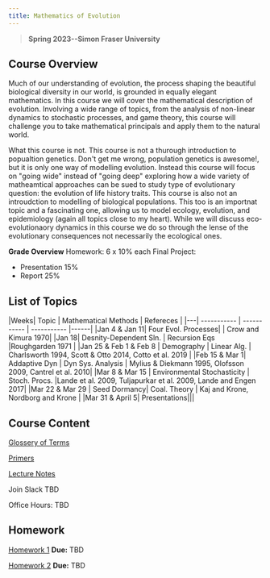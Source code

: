 ```yaml
---
title: Mathematics of Evolution
---
```


> **Spring 2023--Simon Fraser University**

## Course Overview
Much of our understanding of evolution, the process shaping the beautiful biological diversity in our world, is grounded in equally elegant mathematics.  In this course we will cover the mathematical description of evolution. Involving a wide range of topics, from the analysis of non-linear dynamics to stochastic processes, and game theory, this course will challenge you to take mathematical principals and apply them to the natural world. 

What this course is not.  This course is not a thurough introduction to popualtion genetics.  Don't get me wrong, population genetics is awesome!, but it is only one way of modelling evolution.  Instead this course will focus on "going wide" instead of "going deep" exploring how a wide variety of matheamtical approaches can be sued to study type of evolutionary question: the evolution of life history traits.  This course is also not an introudction to modelling of biological populations.  This too is an importnat topic and a fascinating one, allowing us to model ecology, evolution, and epidemiology (again all topics close to my heart).  While we will discuss eco-evolutionaory dynamics in this course we do so through the lense of the evolutionary consequences not necessarily the ecological ones.

**Grade Overview**
Homework: 6 x 10% each
Final Project:
 - Presentation 15% 
 - Report 25%
 
## List of Topics

|Weeks| Topic       	| Mathematical Methods      | Refereces		|
|---| ----------- 	| ----------- 	| -----------	|------|
|Jan 4 & Jan 11| Four Evol. Processes|         	| Crow and Kimura 1970|
|Jan 18| Desnity-Dependent Sln. | Recursion Eqs	 	     	|Roughgarden 1971       	|
|Jan 25 & Feb 1 & Feb 8 | Demography | Linear Alg. 				| Charlsworth 1994, Scott & Otto 2014, Cotto et al. 2019  |
|Feb 15 & Mar 1| Addaptive Dyn | Dyn Sys. Analysis         	| Mylius & Diekmann 1995, Olofsson 2009, Cantrel et al. 2010| 
|Mar 8 & Mar 15 | Environmental Stochasticity | Stoch. Procs. 		|Lande et al. 2009,  Tuljapurkar et al.  2009, Lande and Engen 2017|
|Mar 22 & Mar 29 | Seed Dormancy| Coal. Theory		| Kaj and Krone, Nordborg and Krone  |
|Mar 31 & April 5| Presentations|||


## Course Content

[Glossery of Terms](Glossary.md)

[Primers](Primers.md)

[Lecture Notes](LectureNotes.md)

Join Slack TBD

Office Hours: TBD

## Homework 

[Homework 1](APMA990_HW1.pdf) **Due:** TBD

[Homework 2](APMA990_HW2.pdf) **Due:** TBD
